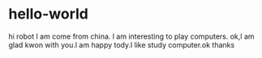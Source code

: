 # hello-world


hi robot
l am come from china. l am interesting to play computers. 
ok,l am glad kwon with you.l am happy tody.l like study 
computer.ok thanks

